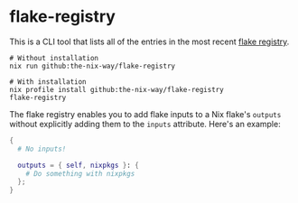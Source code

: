 # flake-registry

This is a CLI tool that lists all of the entries in the most recent [flake
registry][registry].

```shell
# Without installation
nix run github:the-nix-way/flake-registry

# With installation
nix profile install github:the-nix-way/flake-registry
flake-registry
```

The flake registry enables you to add flake inputs to a Nix flake's `outputs`
without explicitly adding them to the `inputs` attribute. Here's an example:

```nix
{
  # No inputs!

  outputs = { self, nixpkgs }: {
    # Do something with nixpkgs
  };
}
```

[flakes]: https://nixos.wiki/wiki/Flakes
[registry]: https://raw.githubusercontent.com/NixOS/flake-registry/master/flake-registry.json